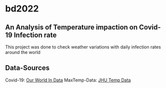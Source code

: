 # bd2022

An Analysis of Temperature impaction on Covid-19 Infection rate
-----

This project was done to check weather variations with daily infection rates around the world

Data-Sources
---
Covid-19:  [Our World In Data](https://ourworldindata.org/coronavirus)
MaxTemp-Data: [JHU Temp Data](https://www.kaggle.com/eeemonts/weatherclimate-data-covid19/metadata)

